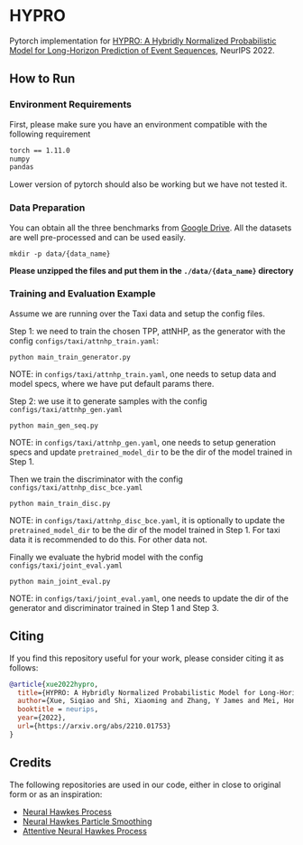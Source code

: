
# HYPRO

Pytorch implementation for [HYPRO: A Hybridly Normalized Probabilistic Model for Long-Horizon Prediction of Event Sequences](https://arxiv.org/abs/2210.01753), NeurIPS 2022.


## How to Run

### Environment Requirements

First, please make sure you have an environment compatible with the following requirement 

```bash
torch == 1.11.0
numpy
pandas
```

Lower version of pytorch should also be working but we have not tested it. 

### Data Preparation

You can obtain all the three benchmarks from [Google Drive](https://drive.google.com/drive/folders/13e5jCkprJGB6jiVtIrU-XaCzSws5PPfB). All the datasets are well pre-processed and can be used easily.

```
mkdir -p data/{data_name}
```
**Please unzipped the files and put them in the `./data/{data_name}` directory**


### Training and Evaluation Example

Assume we are running over the Taxi data and setup the config files.


Step 1: we need to train the chosen TPP, attNHP, as the generator with the config `configs/taxi/attnhp_train.yaml`:

```
python main_train_generator.py
```
NOTE: in `configs/taxi/attnhp_train.yaml`, one needs to setup data and model specs, where we have put default params there.



Step 2: we use it to generate samples with the config `configs/taxi/attnhp_gen.yaml` 

```
python main_gen_seq.py
```
NOTE: in `configs/taxi/attnhp_gen.yaml`, one needs to setup generation specs and update `pretrained_model_dir` to be the dir of the model trained in Step 1.


Then we train the discriminator with the config `configs/taxi/attnhp_disc_bce.yaml` 

```
python main_train_disc.py
```
NOTE: in `configs/taxi/attnhp_disc_bce.yaml`, it is optionally to update the `pretrained_model_dir` to be the dir of the model trained in Step 1. For taxi data it is recommended to do this. For other data not.


Finally we evaluate the hybrid model with the config `configs/taxi/joint_eval.yaml`

```
python main_joint_eval.py
```
NOTE: in `configs/taxi/joint_eval.yaml`, one needs to update the dir of the generator and discriminator trained in Step 1 and Step 3.


## Citing


If you find this repository useful for your work, please consider citing it as follows:

```bibtex
@article{xue2022hypro,
  title={HYPRO: A Hybridly Normalized Probabilistic Model for Long-Horizon Prediction of Event Sequences},
  author={Xue, Siqiao and Shi, Xiaoming and Zhang, Y James and Mei, Hongyuan},
  booktitle = neurips,
  year={2022},
  url={https://arxiv.org/abs/2210.01753}
}
```

## Credits

The following repositories are used in our code, either in close to original form or as an inspiration:

- [Neural Hawkes Process](https://github.com/hongyuanmei/neurawkes)
- [Neural Hawkes Particle Smoothing](https://github.com/hongyuanmei/neural-hawkes-particle-smoothing)
- [Attentive Neural Hawkes Process](https://github.com/yangalan123/anhp-andtt)
